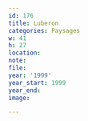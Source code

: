 ```yaml
---
id: 176
title: Luberon
categories: Paysages
w: 41
h: 27
location:
note:
file:
year: '1999'
year_start: 1999
year_end:
image:

---
```

